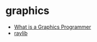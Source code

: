 # graphics

- [What is a Graphics Programmer](https://youtu.be/O-2viBhLTqI)
- [raylib](https://www.raylib.com/)

